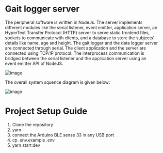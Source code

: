 # Gait logger server

The peripheral software is written in NodeJs. The server implements different modules like
the serial listener, event emitter, application server, an HyperText Transfer Protocol (HTTP)
server to serve static frontend files, sockets to communicate with clients, and a database
to store the subjects’ details like name, age and height. The gait logger and the data logger
server are connected through serial. The client application and the server are connected using
TCP/IP protocol. The interprocess communication is bridged between the serial listener
and the application server using an event emitter API of NodeJS.

![image](https://user-images.githubusercontent.com/9900412/174105797-0b2edb54-af6b-4513-8daa-2d480a590197.png)

The overall system squence diagram is given below:

![image](https://user-images.githubusercontent.com/9900412/174106042-edd7639b-6a0a-4547-84df-b2f1a47bd43b.png)

# Project Setup Guide

1. Clone the repository
2. yarn
3. connect the Arduino BLE sense 33 in any USB port
4. cp .env.example .env
5. yarn start:dev

